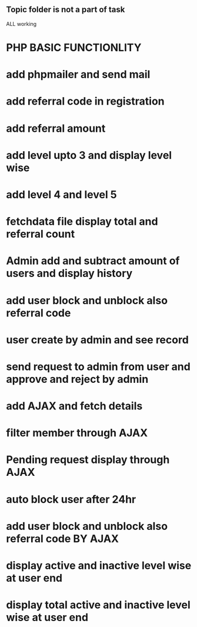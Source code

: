 ## Topic folder is not a part of task

ALL working 
# PHP BASIC FUNCTIONLITY
# add phpmailer and send mail
# add referral code in registration
# add referral amount 
# add  level upto 3 and display level wise
# add level 4 and level 5 
# fetchdata file display total and referral count 
# Admin add and subtract  amount of users and display history 
# add user block and unblock also referral code
# user create by admin and see record 
# send request to admin from user and approve and reject by admin
# add AJAX and fetch details
# filter member through AJAX
# Pending request display through AJAX
# auto block user after 24hr 
# add user block and unblock also referral code BY AJAX
# display active and inactive level wise at user end 
# display total active and inactive level wise at user end 
